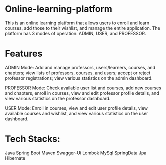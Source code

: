 # Online-learning-platform

This is an online learning platform that allows users to enroll and learn courses, add those to their wishlist, and manage the entire application. The platform has 3 modes of operation: ADMIN, USER, and PROFESSOR.

# Features
ADMIN Mode: Add and manage professors, users/learners, courses, and chapters; view lists of professors, courses, and users; accept or reject professor registrations; view various statistics on the admin dashboard.

PROFESSOR Mode: Check available user list and courses, add new courses and chapters, enroll in courses, view and edit professor profile details, and view various statistics on the professor dashboard.

USER Mode: Enroll in courses, view and edit user profile details, view available courses and wishlist, and view various statistics on the user dashboard.

# Tech Stacks:

Java
Spring Boot
Maven
Swagger-Ui
Lombok
MySql
SpringData Jpa
Hibernate
